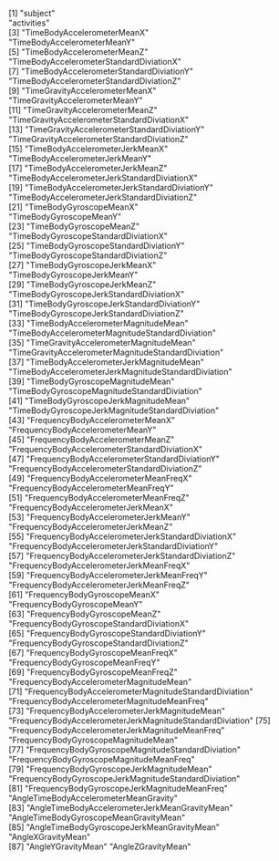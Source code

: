 [1] "subject"                                                  
"activities"                                              
 [3] "TimeBodyAccelerometerMeanX"                               
 "TimeBodyAccelerometerMeanY"                              
 [5] "TimeBodyAccelerometerMeanZ"                             
 "TimeBodyAccelerometerStandardDiviationX"                 
 [7] "TimeBodyAccelerometerStandardDiviationY"                  
 "TimeBodyAccelerometerStandardDiviationZ"                 
 [9] "TimeGravityAccelerometerMeanX"                            
 "TimeGravityAccelerometerMeanY"                           
[11] "TimeGravityAccelerometerMeanZ"                          
"TimeGravityAccelerometerStandardDiviationX"              
[13] "TimeGravityAccelerometerStandardDiviationY"               
"TimeGravityAccelerometerStandardDiviationZ"              
[15] "TimeBodyAccelerometerJerkMeanX"                           
"TimeBodyAccelerometerJerkMeanY"                          
[17] "TimeBodyAccelerometerJerkMeanZ"                           
"TimeBodyAccelerometerJerkStandardDiviationX"             
[19] "TimeBodyAccelerometerJerkStandardDiviationY"              
"TimeBodyAccelerometerJerkStandardDiviationZ"             
[21] "TimeBodyGyroscopeMeanX"                                   
"TimeBodyGyroscopeMeanY"                                  
[23] "TimeBodyGyroscopeMeanZ"                                   
"TimeBodyGyroscopeStandardDiviationX"                     
[25] "TimeBodyGyroscopeStandardDiviationY"                      
"TimeBodyGyroscopeStandardDiviationZ"                     
[27] "TimeBodyGyroscopeJerkMeanX"                               
"TimeBodyGyroscopeJerkMeanY"                              
[29] "TimeBodyGyroscopeJerkMeanZ"                               
"TimeBodyGyroscopeJerkStandardDiviationX"                 
[31] "TimeBodyGyroscopeJerkStandardDiviationY"                  
"TimeBodyGyroscopeJerkStandardDiviationZ"                 
[33] "TimeBodyAccelerometerMagnitudeMean"                       
"TimeBodyAccelerometerMagnitudeStandardDiviation"         
[35] "TimeGravityAccelerometerMagnitudeMean"                    
"TimeGravityAccelerometerMagnitudeStandardDiviation"      
[37] "TimeBodyAccelerometerJerkMagnitudeMean"                   
"TimeBodyAccelerometerJerkMagnitudeStandardDiviation"     
[39] "TimeBodyGyroscopeMagnitudeMean"                           
"TimeBodyGyroscopeMagnitudeStandardDiviation"             
[41] "TimeBodyGyroscopeJerkMagnitudeMean"                       
"TimeBodyGyroscopeJerkMagnitudeStandardDiviation"         
[43] "FrequencyBodyAccelerometerMeanX"                          
"FrequencyBodyAccelerometerMeanY"                         
[45] "FrequencyBodyAccelerometerMeanZ"                          
"FrequencyBodyAccelerometerStandardDiviationX"            
[47] "FrequencyBodyAccelerometerStandardDiviationY"             
"FrequencyBodyAccelerometerStandardDiviationZ"            
[49] "FrequencyBodyAccelerometerMeanFreqX"                      
"FrequencyBodyAccelerometerMeanFreqY"                     
[51] "FrequencyBodyAccelerometerMeanFreqZ"                      
"FrequencyBodyAccelerometerJerkMeanX"                     
[53] "FrequencyBodyAccelerometerJerkMeanY"                      
"FrequencyBodyAccelerometerJerkMeanZ"                     
[55] "FrequencyBodyAccelerometerJerkStandardDiviationX"         
"FrequencyBodyAccelerometerJerkStandardDiviationY"        
[57] "FrequencyBodyAccelerometerJerkStandardDiviationZ"         
"FrequencyBodyAccelerometerJerkMeanFreqX"                 
[59] "FrequencyBodyAccelerometerJerkMeanFreqY"                  
"FrequencyBodyAccelerometerJerkMeanFreqZ"                 
[61] "FrequencyBodyGyroscopeMeanX"                              
"FrequencyBodyGyroscopeMeanY"                             
[63] "FrequencyBodyGyroscopeMeanZ"                              
"FrequencyBodyGyroscopeStandardDiviationX"                
[65] "FrequencyBodyGyroscopeStandardDiviationY"                 
"FrequencyBodyGyroscopeStandardDiviationZ"                
[67] "FrequencyBodyGyroscopeMeanFreqX"                          
"FrequencyBodyGyroscopeMeanFreqY"                         
[69] "FrequencyBodyGyroscopeMeanFreqZ"                          
"FrequencyBodyAccelerometerMagnitudeMean"                 
[71] "FrequencyBodyAccelerometerMagnitudeStandardDiviation"     
"FrequencyBodyAccelerometerMagnitudeMeanFreq"             
[73] "FrequencyBodyAccelerometerJerkMagnitudeMean"              
"FrequencyBodyAccelerometerJerkMagnitudeStandardDiviation"
[75] "FrequencyBodyAccelerometerJerkMagnitudeMeanFreq"          
"FrequencyBodyGyroscopeMagnitudeMean"                     
[77] "FrequencyBodyGyroscopeMagnitudeStandardDiviation"         
"FrequencyBodyGyroscopeMagnitudeMeanFreq"                 
[79] "FrequencyBodyGyroscopeJerkMagnitudeMean"                  
"FrequencyBodyGyroscopeJerkMagnitudeStandardDiviation"    
[81] "FrequencyBodyGyroscopeJerkMagnitudeMeanFreq"              
"AngleTimeBodyAccelerometerMeanGravity"                   
[83] "AngleTimeBodyAccelerometerJerkMeanGravityMean"            
"AngleTimeBodyGyroscopeMeanGravityMean"                   
[85] "AngleTimeBodyGyroscopeJerkMeanGravityMean"                "AngleXGravityMean"                                       
[87] "AngleYGravityMean"                                        "AngleZGravityMean" 
